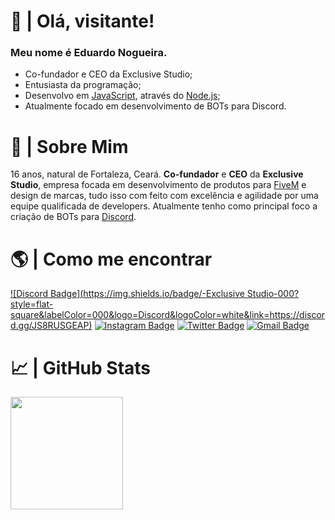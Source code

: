 
# 👋 | Olá, visitante!
### Meu nome é Eduardo Nogueira.
- Co-fundador e CEO da Exclusive Studio;
- Entusiasta da programação;
- Desenvolvo em [JavaScript](https://javascript.com), através do [Node.js](https://nodejs.org/en/);
- Atualmente focado em desenvolvimento de BOTs para Discord.

# 👀 | Sobre Mim
16 anos, natural de Fortaleza, Ceará. **Co-fundador** e **CEO** da **Exclusive Studio**, empresa focada em desenvolvimento de produtos para [FiveM](https://fivem.net) e design de marcas, tudo isso com feito com excelência e agilidade por uma equipe qualificada de developers. Atualmente tenho como principal foco a criação de BOTs para [Discord](https://discord.com).

# 🌎 | Como me encontrar
[![Discord Badge](https://img.shields.io/badge/-Exclusive Studio-000?style=flat-square&labelColor=000&logo=Discord&logoColor=white&link=https://discord.gg/JS8RUSGEAP)](https://discord.gg/JS8RUSGEAP)
[![Instagram Badge](https://img.shields.io/badge/-@duduu.nog-000?style=flat-square&labelColor=000&logo=instagram&logoColor=white&link=https://instagram.com/duduu.nog)](https://instagram.com/duduu.nog) 
[![Twitter Badge](https://img.shields.io/badge/-@dudu__nog-000?style=flat-square&labelColor=000&logo=Twitter&logoColor=white&link=https://www.twitter.com/dudu__nog)](https://www.twitter.com/dudu__nog)
[![Gmail Badge](https://img.shields.io/badge/-eduardo@exclusivestudio.store-000?style=flat-square&labelColor=000&logo=Gmail&logoColor=white&link=mailto:eduardo@exclusivestudio.store)](mailto:eduardo@exclusivestudio.store)

# 📈 | GitHub Stats
<div>
  <a href="https://github.com/dudduzzin">
  <img height="180em" src="https://github-readme-stats.vercel.app/api?username=eduardocnog&show_icons=true&theme=dracula&include_all_commits=true&count_private=true"/>
</div>
